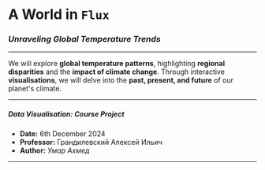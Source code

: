 # **A World in `Flux`**

### _Unraveling Global Temperature Trends_

---

We will explore **global temperature patterns**, highlighting **regional disparities** and the **impact of climate change**.
Through interactive **visualisations**, we will delve into the **past, present, and future** of our planet's climate.

---

##### **Data Visualisation: Course Project**

- **Date:** 6th December 2024
- **Professor:** Грандилевский Алексей Ильич
- **Author:** _Умар Ахмед_

---
